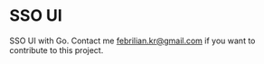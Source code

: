 # SSO UI

SSO UI with Go. Contact me febrilian.kr@gmail.com if you want to contribute to this project.
